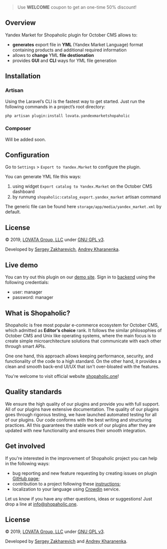 > Use **WELCOME** coupon to get an one-time 50% discount!

## Overview

Yandex Market for Shopaholic plugin for October CMS allows to:
* **generates** export file in **YML** (Yandex Market Language) format containing products and additional required information
* allows to **change** YML **file destionation**
* provides **GUI** and **CLI** ways for YML file generation

## Installation

### Artisan

Using the Laravel’s CLI is the fastest way to get started. Just run the following commands in a project’s root directory:

```bash
php artisan plugin:install lovata.yandexmarketshopaholic
```

### Composer

Will be added soon.

<!-- ## Documentation

The complete official documentation of the plugin can be found [here](https://github.com/lovata/oc-shopaholic-plugin/wiki). -->

## Configuration

Go to `Settings` > `Export to Yandex.Market` to configure the plugin.

You can generate YML file this ways:
  
1. using widget `Export catalog to Yandex.Market` on the October CMS dashboard
2. by runnung `shopaholic:catalog_export.yandex_market` artisan command

The generic file can be found here `storage/app/media/yandex_market.xml` by default.

## License

© 2019, [LOVATA Group, LLC](https://github.com/lovata) under [GNU GPL v3](https://opensource.org/licenses/GPL-3.0).

Developed by [Sergey Zakharevich](https://github.com/wobqqq), [Andrey Kharanenka](https://github.com/kharanenka).

## Live demo

You can try out this plugin on our [demo site](http://demo.shopaholic.one). Sign in to [backend](http://demo.shopaholic.one/backend) using the following credentials:
* user: manager
* password: manager

<!-- ## Featured plugins

We recommend to use this plugin with the followings:

* [Filter for Shopaholic](https://octobercms.com/plugin/lovata-filtershopaholic)
* [Properties for Shopaholic](https://octobercms.com/plugin/lovata-propertiesshopaholic)
* [Tags for Shopaholic](https://octobercms.com/plugin/lovata-tagsshopaholic) -->

## What is Shopaholic?

Shopaholic is free most popular e-commerce ecosystem for October CMS, which admitted as **Editor's choice** rank. It follows the similar philosophies of October CMS and Unix like operating systems, where the main focus is to create simple microarchitecture solutions that communicate with each other through smart APIs.

One one hand, this approach allows keeping performance, security, and functionality of the code to a high standard. On the other hand, it provides a clean and smooth back-end UI/UX that isn't over-bloated with the features.

You're welcome to visit official website [shopaholic.one](shopaholic.one)! 

## Quality standards

We ensure the high quality of our plugins and provide you with full support. All of our plugins have extensive documentation. The quality of our plugins goes through rigorous testing, we have launched automated testing for all of our plugins. Our code conforms with the best writing and structuring practices. All this guarantees the stable work of our plugins after they are updated with new functionality and ensures their smooth integration.

## Get involved

If you're interested in the improvement of Shopaholic project you can help in the following ways:
* bug reporting and new feature requesting by creating issues on plugin [GitHub page](https://github.com/lovata/oc-shopaholic-plugin/issues);
* contribution to a project following these [instructions](https://github.com/lovata/oc-shopaholic-plugin/blob/master/CONTRIBUTING.md);
* localization to your language using [Crowdin](https://crowdin.com/project/shopaholic-plugin-for-october) service.

Let us know if you have any other questions, ideas or suggestions! Just drop a line at [info@shopaholic.one](mailto:info@shopaholic.one).

## License

© 2019, [LOVATA Group, LLC](https://github.com/lovata) under [GNU GPL v3](https://opensource.org/licenses/GPL-3.0).

Developed by [Sergey Zakharevich](https://github.com/wobqqq) and [Andrey Kharanenka](https://github.com/kharanenka).